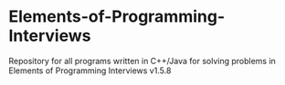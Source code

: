# Elements-of-Programming-Interviews
Repository for all programs written in C++/Java for solving problems in Elements of Programming Interviews v1.5.8

